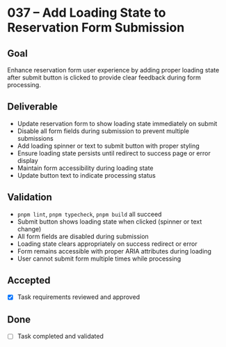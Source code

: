 # 037 – Add Loading State to Reservation Form Submission

## Goal

Enhance reservation form user experience by adding proper loading state after submit button is clicked to provide clear feedback during form processing.

## Deliverable

- Update reservation form to show loading state immediately on submit
- Disable all form fields during submission to prevent multiple submissions
- Add loading spinner or text to submit button with proper styling
- Ensure loading state persists until redirect to success page or error display
- Maintain form accessibility during loading state
- Update button text to indicate processing status

## Validation

- `pnpm lint`, `pnpm typecheck`, `pnpm build` all succeed
- Submit button shows loading state when clicked (spinner or text change)
- All form fields are disabled during submission
- Loading state clears appropriately on success redirect or error
- Form remains accessible with proper ARIA attributes during loading
- User cannot submit form multiple times while processing

## Accepted

- [x] Task requirements reviewed and approved

## Done

- [ ] Task completed and validated
